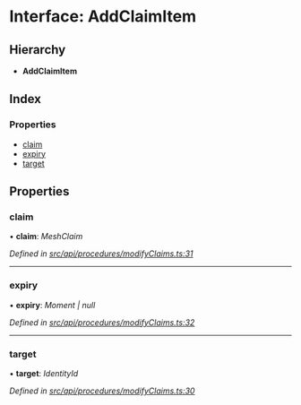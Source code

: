 # Interface: AddClaimItem

## Hierarchy

* **AddClaimItem**

## Index

### Properties

* [claim](addclaimitem.md#claim)
* [expiry](addclaimitem.md#expiry)
* [target](addclaimitem.md#target)

## Properties

###  claim

• **claim**: *MeshClaim*

*Defined in [src/api/procedures/modifyClaims.ts:31](https://github.com/PolymathNetwork/polymesh-sdk/blob/5b409784/src/api/procedures/modifyClaims.ts#L31)*

___

###  expiry

• **expiry**: *Moment | null*

*Defined in [src/api/procedures/modifyClaims.ts:32](https://github.com/PolymathNetwork/polymesh-sdk/blob/5b409784/src/api/procedures/modifyClaims.ts#L32)*

___

###  target

• **target**: *IdentityId*

*Defined in [src/api/procedures/modifyClaims.ts:30](https://github.com/PolymathNetwork/polymesh-sdk/blob/5b409784/src/api/procedures/modifyClaims.ts#L30)*
